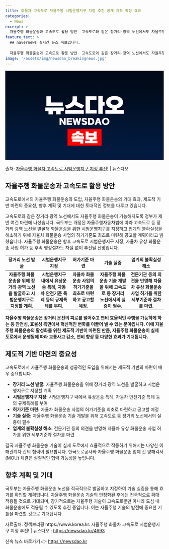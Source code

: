 ```yaml
---
title: 화물차 고속도로 자율주행 시범운행지구 지정 추진 공개 계획 확정 효과
categories:
  - News
excerpt: >
  자율주행 화물운송과 고속도로 활용 방안  고속도로와 같은 장거리·광역 노선에서도 자율주행 화물운송이 가능해지…
feature_text: >
  ## navernews 실시간 뉴스 속보입니다.

  자율주행 화물운송과 고속도로 활용 방안  고속도로와 같은 장거리·광역 노선에서도 자율주행 화물운송이 가능해지…
image: '/assets/img/newsdao_breakingnews.jpg'
---
```


![뉴스다오 속보](/assets/img/newsdao_breakingnews.jpg)

<p>출처: <a href="https://newsdao.kr/4693" rel="dofollow">자율주행 화물차 고속도로 시범운행지구 지정 추진!</a> | 뉴스다오</p>

<h2 data-ke-size="size26">자율주행 화물운송과 고속도로 활용 방안</h2>
고속도로에서의 자율주행 화물운송의 도입, 자율주행 화물운송의 기대 효과, 제도적 기반 마련의 중요성, 향후 계획 및 기대에 대한 토대적인 정보를 다루고 있습니다.

<p data-ke-size="size16">고속도로와 같은 장거리·광역 노선에서도 자율주행 화물운송이 가능해지도록 정부가 제반 여건 마련에 나섰습니다. 국토부는 개정된 자율주행자동차법에 따라 고속도로 등 장거리·광역 노선을 발굴해 화물운송을 위한 시범운행지구를 지정하고 업계의 불확실성을 해소하기 위해 자율차 화물운송 사업의 허가기준도 최초로 마련해 공고할 계획이라고 밝혔습니다. 자율주행 화물운송은 향후 고속도로 시범운행지구 지정, 자율차 유상 화물운송 사업 허가 등 후속 행정절차도 차질 없이 추진될 전망입니다.</p>

<table>
<thead>
<tr>
<th>장거리 노선 발굴</th>
<th>시범운행지구 지정</th>
<th>허가기준 마련</th>
<th>기술 실증</th>
<th>업계의 불확실성 해소</th>
</tr>
</thead>
<tbody>
<tr>
<td style="text-align: center; height: 17px;"><b>자율주행 화물운송을 위해 장거리·광역 노선을 발굴하고 시범운행지구로 지정할 계획.</b></td>
<td style="text-align: center; height: 17px;"><b>시범운행지구 내에서 유상운송 특례, 자동차 안전기준 특례 등의 규제특례를 부여.</b></td>
<td style="text-align: center; height: 17px;"><b>자율차 화물운송 사업의 허가기준을 최초로 마련하고 공고할 예정.</b></td>
<td style="text-align: center; height: 17px;"><b>자율주행 화물운송 기술 개발을 위해 고속도로 등 장거리 노선에서의 실증이 필수.</b></td>
<td style="text-align: center; height: 17px;"><b>전문기관 등의 의견을 반영해 자율차 유상 화물운송 사업 허가를 위한 세부기준과 절차를 마련.</b></td>
</tr>
</tbody>
</table>

<p data-ke-size="size16"><b>자율주행 화물운송은 장거리 운전의 피로를 덜어주고 연비 효율적인 주행을 가능하게 하는 등 안전성, 효율성 측면에서 혁신적인 변화를 이끌어 낼 수 있는 분야입니다. 이에 자율주행 화물운송의 활성화를 위한 제도적 기반이 마련된 만큼, 자율주행 화물운송이 실제 도로에서 운행됨에 따라 교통사고 감소, 연비 향상 등 다양한 효과가 기대됩니다.</b></p>

<h2 data-ke-size="size26">제도적 기반 마련의 중요성</h2>
고속도로에서 자율주행 화물운송의 성공적인 도입을 위해서는 제도적 기반의 마련이 매우 중요합니다.

<ul>
<li><b>장거리 노선 발굴:</b> 자율주행 화물운송을 위해 장거리·광역 노선을 발굴하고 시범운행지구로 지정할 계획</li>
<li><b>시범운행지구 지정:</b> 시범운행지구 내에서 유상운송 특례, 자동차 안전기준 특례 등의 규제특례를 부여</li>
<li><b>허가기준 마련:</b> 자율차 화물운송 사업의 허가기준을 최초로 마련하고 공고할 예정</li>
<li><b>기술 실증:</b> 자율주행 화물운송 기술 개발을 위해 고속도로 등 장거리 노선에서의 실증이 필수</li>
<li><b>업계의 불확실성 해소:</b> 전문기관 등의 의견을 반영해 자율차 유상 화물운송 사업 허가를 위한 세부기준과 절차를 마련</li>
</ul>

<p data-ke-size="size16">결국 자율주행 화물운송 기술이 실제 도로에서 효율적으로 작동하기 위해서는 다양한 이해관계자 간의 협력이 필요합니다. 한국도로공사와 자율주행 화물운송 업체 간 양해각서(MOU) 체결은 실질적인 협력 가능성을 높입니다.</p>

<h2 data-ke-size="size26">향후 계획 및 기대</h2>
국토부는 자율주행 화물운송 노선을 적극적으로 발굴하고 지정하여 기술 실증을 통해 효과를 확인할 계획입니다. 자율주행 화물운송 기술의 안정화된 후에는 전국적으로 확대 적용될 것으로 기대되며, 장기적으로는 자율주행 기술이 고속도로뿐만 아니라 도심 내 화물운송에도 적용될 수 있도록 추진 중입니다. 이는 자율주행 기술의 발전에 중요한 기틀을 마련할 것으로 기대됩니다.

<p data-ke-size="size16">자료출처: 정책브리핑 https://www.korea.kr. 자율주행 화물차 고속도로 시범운행지구 지정 추진! | 뉴스다오  : <a href="https://newsdao.kr/4693">https://newsdao.kr/4693</a></p>
 

신속 뉴스 바로가기 👉 <a href="https://newsdao.kr" rel="dofollow">https://newsdao.kr</a>


